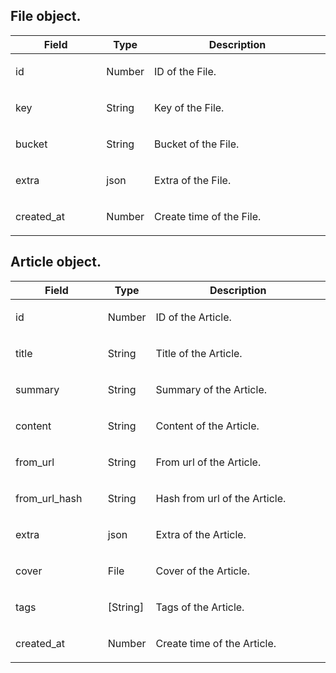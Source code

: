 ## File object.
<table>
  <thead>
    <tr>
      <th style="width: 30%">Field</th>
      <th style="width: 10%">Type</th>
      <th style="width: 60%">Description</th>
    </tr>
  </thead>
  <tbody>
    <tr>
      <td class="code">id</td>
      <td> Number </td>
      <td> <p>ID of the File.</p> </td>
    </tr>
    <tr>
      <td class="code">key</td>
      <td> String </td>
      <td> <p>Key of the File.</p> </td>
    </tr>
    <tr>
      <td class="code">bucket</td>
      <td> String </td>
      <td> <p>Bucket of the File.</p> </td>
    </tr>
    <tr>
      <td class="code">extra</td>
      <td> json </td>
      <td> <p>Extra of the File.</p> </td>
    </tr>
    <tr>
      <td class="code">created_at</td>
      <td> Number </td>
      <td> <p>Create time of the File.</p> </td>
    </tr>
  </tbody>
</table>

## Article object.

<table>
  <thead>
    <tr>
      <th style="width: 30%">Field</th>
      <th style="width: 10%">Type</th>
      <th style="width: 60%">Description</th>
    </tr>
  </thead>
  <tbody>
    <tr>
      <td class="code">id</td>
      <td> Number </td>
      <td> <p>ID of the Article.</p> </td>
    </tr>
    <tr>
      <td class="code">title</td>
      <td> String </td>
      <td> <p>Title of the Article.</p> </td>
    </tr>
    <tr>
      <td class="code">summary</td>
      <td> String </td>
      <td> <p>Summary of the Article.</p> </td>
    </tr>
    <tr>
      <td class="code">content</td>
      <td> String </td>
      <td> <p>Content of the Article.</p> </td>
    </tr>
    <tr>
      <td class="code">from_url</td>
      <td> String </td>
      <td> <p>From url of the Article.</p> </td>
    </tr>
    <tr>
      <td class="code">from_url_hash</td>
      <td> String </td>
      <td> <p>Hash from url of the Article.</p> </td>
    </tr>
    <tr>
      <td class="code">extra</td>
      <td> json </td>
      <td> <p>Extra of the Article.</p> </td>
    </tr>
    <tr>
      <td class="code">cover</td>
      <td> File </td>
      <td> <p>Cover of the Article.</p> </td>
    </tr>
    <tr>
      <td class="code">tags</td>
      <td> [String] </td>
      <td> <p>Tags of the Article.</p> </td>
    </tr>
    <tr>
      <td class="code">created_at</td>
      <td> Number </td>
      <td> <p>Create time of the Article.</p> </td>
    </tr>
  </tbody>
</table>
